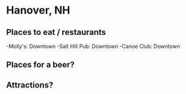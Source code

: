 # Hanover, NH

## Places to eat / restaurants
-Molly's: Downtown
-Salt Hill Pub: Downtown
-Canoe Club: Downtown

## Places for a beer?

## Attractions?
